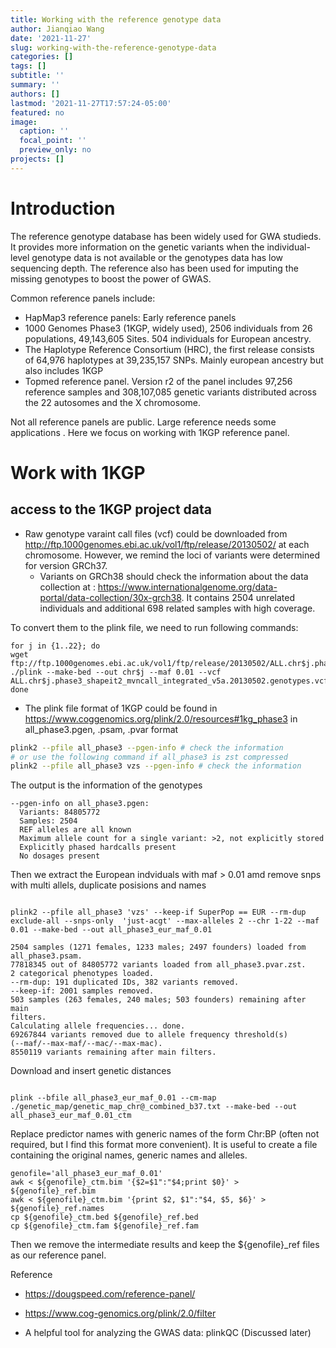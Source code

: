 ```yaml
---
title: Working with the reference genotype data
author: Jianqiao Wang
date: '2021-11-27'
slug: working-with-the-reference-genotype-data
categories: []
tags: []
subtitle: ''
summary: ''
authors: []
lastmod: '2021-11-27T17:57:24-05:00'
featured: no
image:
  caption: ''
  focal_point: ''
  preview_only: no
projects: []
---
```


# Introduction

The reference genotype database has been widely used for GWA studieds. It provides more information on the genetic variants when the individual-level genotype data is not available or the genotypes data has low sequencing depth. The reference also has been used for imputing the missing genotypes to boost the power of GWAS.


Common reference panels include:
- HapMap3 reference panels: Early reference panels 
- 1000 Genomes Phase3  (1KGP, widely used), 2506 individuals from 26 populations, 49,143,605 Sites. 504 individuals for European ancestry.
- The Haplotype Reference Consortium (HRC), the first release consists of 64,976 haplotypes at 39,235,157 SNPs. Mainly european ancestry but also includes 1KGP
- Topmed reference panel. Version r2 of the panel includes 97,256 reference samples and 308,107,085 genetic variants distributed across the 22 autosomes and the X chromosome.


Not all reference panels are public. Large reference needs some applications . Here we focus on working with 1KGP reference panel.

# Work with 1KGP

## access to the 1KGP project data 

- Raw genotype varaint call files (vcf) could be downloaded from http://ftp.1000genomes.ebi.ac.uk/vol1/ftp/release/20130502/ at each chromosome. However, we remind the loci of variants were determined for version GRCh37. 
  - Variants on GRCh38 should check the information about the data collection at : https://www.internationalgenome.org/data-portal/data-collection/30x-grch38. It contains 2504 unrelated individuals and additional 698 related samples with high coverage. 
  
To convert them to the plink file, we need to run following commands:

```shell
for j in {1..22}; do
wget ftp://ftp.1000genomes.ebi.ac.uk/vol1/ftp/release/20130502/ALL.chr$j.phase3_shapeit2_mvncall_integrated_v5a.20130502.genotypes.vcf.gz
./plink --make-bed --out chr$j --maf 0.01 --vcf ALL.chr$j.phase3_shapeit2_mvncall_integrated_v5a.20130502.genotypes.vcf.gz
done
```
  
- The plink file format of 1KGP could be found in https://www.coggenomics.org/plink/2.0/resources#1kg_phase3 in all_phase3.pgen, .psam, .pvar format


```bash
plink2 --pfile all_phase3 --pgen-info # check the information 
# or use the following command if all_phase3 is zst compressed
plink2 --pfile all_phase3 vzs --pgen-info # check the information 
```

The output is the information of the genotypes


```batch
--pgen-info on all_phase3.pgen:
  Variants: 84805772
  Samples: 2504
  REF alleles are all known
  Maximum allele count for a single variant: >2, not explicitly stored
  Explicitly phased hardcalls present
  No dosages present
```

Then we extract the European indviduals with maf > 0.01 amd remove snps with multi allels, duplicate posisions and names 


```batch

plink2 --pfile all_phase3 'vzs' --keep-if SuperPop == EUR --rm-dup exclude-all --snps-only  'just-acgt' --max-alleles 2 --chr 1-22 --maf 0.01 --make-bed --out all_phase3_eur_maf_0.01

```


```result
2504 samples (1271 females, 1233 males; 2497 founders) loaded from
all_phase3.psam.
77818345 out of 84805772 variants loaded from all_phase3.pvar.zst.
2 categorical phenotypes loaded.
--rm-dup: 191 duplicated IDs, 382 variants removed.
--keep-if: 2001 samples removed.
503 samples (263 females, 240 males; 503 founders) remaining after main
filters.
Calculating allele frequencies... done.
69267844 variants removed due to allele frequency threshold(s)
(--maf/--max-maf/--mac/--max-mac).
8550119 variants remaining after main filters.
```

Download and insert genetic distances

```batch

plink --bfile all_phase3_eur_maf_0.01 --cm-map ./genetic_map/genetic_map_chr@_combined_b37.txt --make-bed --out all_phase3_eur_maf_0.01_ctm

```


Replace predictor names with generic names of the form Chr:BP (often not required, but I find this format more convenient). It is useful to create a file containing the original names, generic names and alleles.


```batch
genofile='all_phase3_eur_maf_0.01'
awk < ${genofile}_ctm.bim '{$2=$1":"$4;print $0}' > ${genofile}_ref.bim
awk < ${genofile}_ctm.bim '{print $2, $1":"$4, $5, $6}' > ${genofile}_ref.names
cp ${genofile}_ctm.bed ${genofile}_ref.bed
cp ${genofile}_ctm.fam ${genofile}_ref.fam
```

Then we remove the intermediate results and keep the ${genofile}_ref files as our reference panel.

Reference

- https://dougspeed.com/reference-panel/
- https://www.cog-genomics.org/plink/2.0/filter


- A helpful tool for analyzing the GWAS data: plinkQC (Discussed later)
  







